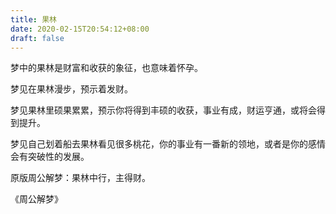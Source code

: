 ```yaml
---
title: 果林
date: 2020-02-15T20:54:12+08:00
draft: false
---
```


梦中的果林是财富和收获的象征，也意味着怀孕。

梦见在果林漫步，预示着发财。

梦见果林里硕果累累，预示你将得到丰硕的收获，事业有成，财运亨通，或将会得到提升。

梦见自己划着船去果林看见很多桃花，你的事业有一番新的领地，或者是你的感情会有突破性的发展。

原版周公解梦：果林中行，主得财。

《周公解梦》